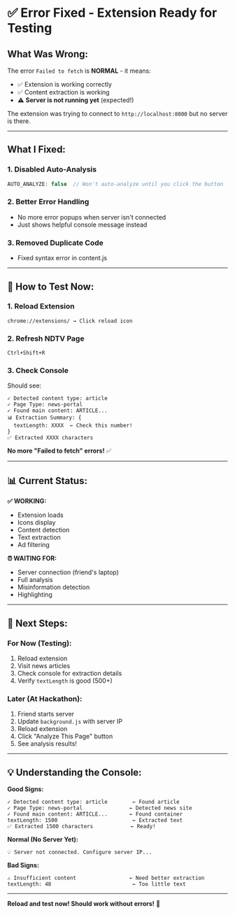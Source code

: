 # ✅ Error Fixed - Extension Ready for Testing

## What Was Wrong:

The error `Failed to fetch` is **NORMAL** - it means:
- ✅ Extension is working correctly
- ✅ Content extraction is working
- ⚠️ **Server is not running yet** (expected!)

The extension was trying to connect to `http://localhost:8000` but no server is there.

---

## What I Fixed:

### 1. Disabled Auto-Analysis
```javascript
AUTO_ANALYZE: false  // Won't auto-analyze until you click the button
```

### 2. Better Error Handling
- No more error popups when server isn't connected
- Just shows helpful console message instead

### 3. Removed Duplicate Code
- Fixed syntax error in content.js

---

## 🧪 How to Test Now:

### 1. Reload Extension
```
chrome://extensions/ → Click reload icon
```

### 2. Refresh NDTV Page
```
Ctrl+Shift+R
```

### 3. Check Console
Should see:
```
✓ Detected content type: article
✓ Page Type: news-portal
✓ Found main content: ARTICLE...
📊 Extraction Summary: {
  textLength: XXXX  ← Check this number!
}
✅ Extracted XXXX characters
```

**No more "Failed to fetch" errors!** ✅

---

## 📊 Current Status:

**✅ WORKING:**
- Extension loads
- Icons display
- Content detection
- Text extraction
- Ad filtering

**⏰ WAITING FOR:**
- Server connection (friend's laptop)
- Full analysis
- Misinformation detection
- Highlighting

---

## 🎯 Next Steps:

### For Now (Testing):
1. Reload extension
2. Visit news articles
3. Check console for extraction details
4. Verify `textLength` is good (500+)

### Later (At Hackathon):
1. Friend starts server
2. Update `background.js` with server IP
3. Reload extension
4. Click "Analyze This Page" button
5. See analysis results!

---

## 💡 Understanding the Console:

**Good Signs:**
```
✓ Detected content type: article        ← Found article
✓ Page Type: news-portal               ← Detected news site
✓ Found main content: ARTICLE...       ← Found container
textLength: 1500                        ← Extracted text
✅ Extracted 1500 characters            ← Ready!
```

**Normal (No Server Yet):**
```
💡 Server not connected. Configure server IP...
```

**Bad Signs:**
```
⚠️ Insufficient content                 ← Need better extraction
textLength: 48                          ← Too little text
```

---

**Reload and test now! Should work without errors!** 🚀
